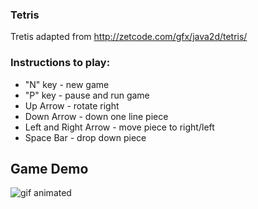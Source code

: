 ### Tetris
Tretis adapted from http://zetcode.com/gfx/java2d/tetris/

### Instructions to play:

* "N" key - new game
* "P" key - pause and run game
* Up Arrow -  rotate right
* Down Arrow - down one line piece
* Left and Right Arrow - move piece to right/left
* Space Bar - drop down piece

## Game Demo

![gif animated](https://i.imgur.com/mL7vytm.gif)
